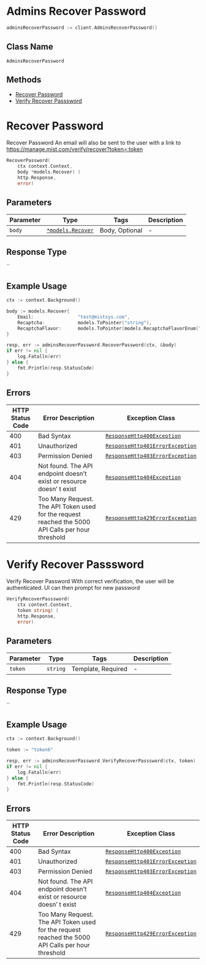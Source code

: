 # Admins Recover Password

```go
adminsRecoverPassword := client.AdminsRecoverPassword()
```

## Class Name

`AdminsRecoverPassword`

## Methods

* [Recover Password](../../doc/controllers/admins-recover-password.md#recover-password)
* [Verify Recover Passsword](../../doc/controllers/admins-recover-password.md#verify-recover-passsword)


# Recover Password

Recover Password
An email will also be sent to the user with a link to https://manage.mist.com/verify/recover?token=:token

```go
RecoverPassword(
    ctx context.Context,
    body *models.Recover) (
    http.Response,
    error)
```

## Parameters

| Parameter | Type | Tags | Description |
|  --- | --- | --- | --- |
| `body` | [`*models.Recover`](../../doc/models/recover.md) | Body, Optional | - |

## Response Type

``

## Example Usage

```go
ctx := context.Background()

body := models.Recover{
    Email:                "test@mistsys.com",
    Recaptcha:            models.ToPointer("string"),
    RecaptchaFlavor:      models.ToPointer(models.RecaptchaFlavorEnum("hcaptcha")),
}

resp, err := adminsRecoverPassword.RecoverPassword(ctx, &body)
if err != nil {
    log.Fatalln(err)
} else {
    fmt.Println(resp.StatusCode)
}
```

## Errors

| HTTP Status Code | Error Description | Exception Class |
|  --- | --- | --- |
| 400 | Bad Syntax | [`ResponseHttp400Exception`](../../doc/models/response-http-400-exception.md) |
| 401 | Unauthorized | [`ResponseHttp401ErrorException`](../../doc/models/response-http-401-error-exception.md) |
| 403 | Permission Denied | [`ResponseHttp403ErrorException`](../../doc/models/response-http-403-error-exception.md) |
| 404 | Not found. The API endpoint doesn’t exist or resource doesn’ t exist | [`ResponseHttp404Exception`](../../doc/models/response-http-404-exception.md) |
| 429 | Too Many Request. The API Token used for the request reached the 5000 API Calls per hour threshold | [`ResponseHttp429ErrorException`](../../doc/models/response-http-429-error-exception.md) |


# Verify Recover Passsword

Verify Recover Password
With correct verification, the user will be authenticated. UI can then prompt for new password

```go
VerifyRecoverPasssword(
    ctx context.Context,
    token string) (
    http.Response,
    error)
```

## Parameters

| Parameter | Type | Tags | Description |
|  --- | --- | --- | --- |
| `token` | `string` | Template, Required | - |

## Response Type

``

## Example Usage

```go
ctx := context.Background()

token := "token6"

resp, err := adminsRecoverPassword.VerifyRecoverPasssword(ctx, token)
if err != nil {
    log.Fatalln(err)
} else {
    fmt.Println(resp.StatusCode)
}
```

## Errors

| HTTP Status Code | Error Description | Exception Class |
|  --- | --- | --- |
| 400 | Bad Syntax | [`ResponseHttp400Exception`](../../doc/models/response-http-400-exception.md) |
| 401 | Unauthorized | [`ResponseHttp401ErrorException`](../../doc/models/response-http-401-error-exception.md) |
| 403 | Permission Denied | [`ResponseHttp403ErrorException`](../../doc/models/response-http-403-error-exception.md) |
| 404 | Not found. The API endpoint doesn’t exist or resource doesn’ t exist | [`ResponseHttp404Exception`](../../doc/models/response-http-404-exception.md) |
| 429 | Too Many Request. The API Token used for the request reached the 5000 API Calls per hour threshold | [`ResponseHttp429ErrorException`](../../doc/models/response-http-429-error-exception.md) |

